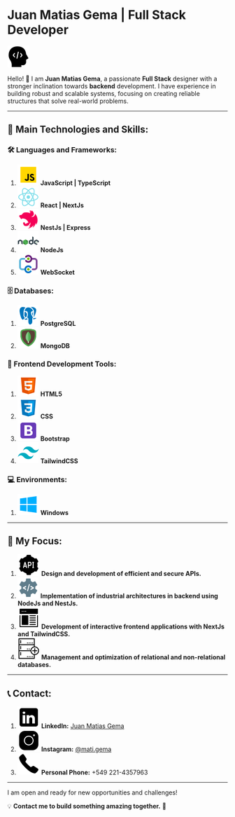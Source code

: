 # Juan Matias Gema | Full Stack Developer

![Developer Icon](assets/developer.png)

Hello! 👋 I am **Juan Matias Gema**, a passionate **Full Stack** designer with a stronger inclination towards **backend** development. I have experience in building robust and scalable systems, focusing on creating reliable structures that solve real-world problems.

---

## 🚀 Main Technologies and Skills:

### 🛠 Languages and Frameworks:

1. ![JavaScript Icon](assets/javascript--v1.png) **JavaScript | TypeScript**
2. ![React Icon](assets/react-native.png) **React | NextJs**
3. ![NestJS](assets/icons8-transportado-48.png)
   **NestJs | Express**
4. ![Node.js](assets/icons8-nodejs-48.png)
   **NodeJs**
5. ![WebSocket Icon](assets/icons8-azure-relay-hybrid-connection-48.png) **WebSocket**

### 🗄 Databases:

1. ![PostgreSQL Icon](assets/postgreesql.png) **PostgreSQL**
2. ![MongoDB Icon](assets/mongodb.png) **MongoDB**

### 🎨 Frontend Development Tools:

1. ![HTML Icon](assets/html-5--v1.png) **HTML5**
2. ![CSS Icon](assets/css3.png) **CSS**
3. ![Bootstrap Icon](assets/bootstrap.png) **Bootstrap**
4. ![TailwindCSS Icon](assets/tailwindcss.png) **TailwindCSS**

### 💻 Environments:

1. ![Windows Icon](assets/windows-10.png) **Windows**

---

## 📌 My Focus:

1. ![API Icon](assets/api-settings.png) **Design and development of efficient and secure APIs.**
2. ![Architecture Icon](assets/icons8-desarrollo-backend-48.png) **Implementation of industrial architectures in backend using NodeJs and NestJs.**
3. ![Frontend Icon](assets/web-design.png) **Development of interactive frontend applications with NextJs and TailwindCSS.**
4. ![Database Icon](assets/external-database-devices-flatart-icons-outline-flatarticons.png) **Management and optimization of relational and non-relational databases.**

---

## 📞 Contact:

1. ![LinkedIn Icon](assets/linkedin.png) **LinkedIn:** [Juan Matias Gema](https://www.linkedin.com/in/matias-gema)
2. ![Instagram Icon](assets/instagram-new.png) **Instagram:** [@mati.gema](https://www.instagram.com/mati.gema)
3. ![Phone Icon](assets/phone.png) **Personal Phone:** +549 221-4357963

---

I am open and ready for new opportunities and challenges!

💡 **Contact me to build something amazing together.** 🚀
